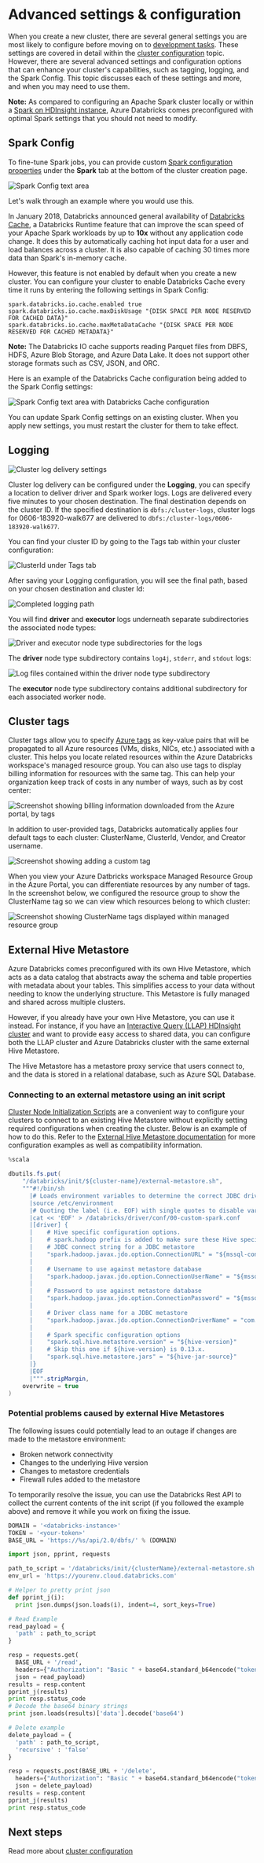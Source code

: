 # Advanced settings & configuration

When you create a new cluster, there are several general settings you are most likely to configure before moving on to [development tasks](../spark-apps/developing-spark-apps.md). These settings are covered in detail within the [cluster configuration](../configuration/clusters.md) topic. However, there are several advanced settings and configuration options that can enhance your cluster's capabilities, such as tagging, logging, and the Spark Config. This topic discusses each of these settings and more, and when you may need to use them.

**Note:** As compared to configuring an Apache Spark cluster locally or within a [Spark on HDInsight instance](../overview/compare-to-hdinsight-spark.md), Azure Databricks comes preconfigured with optimal Spark settings that you should not need to modify.

## Spark Config

To fine-tune Spark jobs, you can provide custom [Spark configuration properties](http://spark.apache.org/docs/latest/configuration.html) under the **Spark** tab at the bottom of the cluster creation page.

![Spark Config text area](media/spark-config-blank.png 'Spark Config')

Let's walk through an example where you would use this.

In January 2018, Databricks announced general availability of [Databricks Cache](https://docs.azuredatabricks.net/user-guide/databricks-io-cache.html#databricks-io-cache), a Databricks Runtime feature that can improve the scan speed of your Apache Spark workloads by up to **10x** without any application code change. It does this by automatically caching hot input data for a user and load balances across a cluster. It is also capable of caching 30 times more data than Spark's in-memory cache.

However, this feature is not enabled by default when you create a new cluster. You can configure your cluster to enable Databricks Cache every time it runs by entering the following settings in Spark Config:

```
spark.databricks.io.cache.enabled true
spark.databricks.io.cache.maxDiskUsage "{DISK SPACE PER NODE RESERVED FOR CACHED DATA}"
spark.databricks.io.cache.maxMetaDataCache "{DISK SPACE PER NODE RESERVED FOR CACHED METADATA}"
```

**Note:** The Databricks IO cache supports reading Parquet files from DBFS, HDFS, Azure Blob Storage, and Azure Data Lake. It does not support other storage formats such as CSV, JSON, and ORC.

Here is an example of the Databricks Cache configuration being added to the Spark Config settings:

![Spark Config text area with Databricks Cache configuration](media/spark-config-databricks-cache.png 'Spark Config')

You can update Spark Config settings on an existing cluster. When you apply new settings, you must restart the cluster for them to take effect.

## Logging

![Cluster log delivery settings](media/logging-configuration.png 'Logging')

Cluster log delivery can be configured under the **Logging**, you can specify a location to deliver driver and Spark worker logs. Logs are delivered every five minutes to your chosen destination. The final destination depends on the cluster ID. If the specified destination is `dbfs:/cluster-logs`, cluster logs for 0606-183920-walk677 are delivered to `dbfs:/cluster-logs/0606-183920-walk677`.

You can find your cluster ID by going to the Tags tab within your cluster configuration:

![ClusterId under Tags tab](media/cluster-id.png 'Tags')

After saving your Logging configuration, you will see the final path, based on your chosen destination and cluster Id:

![Completed logging path](media/logging-path.png 'Logging')

You will find **driver** and **executor** logs underneath separate subdirectories the associated node types:

![Driver and executor node type subdirectories for the logs](media/logging-subdirectories.png 'Logging')

The **driver** node type subdirectory contains `log4j`, `stderr`, and `stdout` logs:

![Log files contained within the driver node type subdirectory](media/logging-log-files.png 'Log files within driver node subdirectory')

The **executor** node type subdirectory contains additional subdirectory for each associated worker node.

## Cluster tags

Cluster tags allow you to specify [Azure tags](https://docs.microsoft.com/azure/azure-resource-manager/resource-group-using-tags) as key-value pairs that will be propagated to all Azure resources (VMs, disks, NICs, etc.) associated with a cluster. This helps you locate related resources within the Azure Databricks workspace's managed resource group. You can also use tags to display billing information for resources with the same tag. This can help your organization keep track of costs in any number of ways, such as by cost center:

![Screenshot showing billing information downloaded from the Azure portal, by tags](media/azure-billing-by-tags.png 'Azure billing by tags')

In addition to user-provided tags, Databricks automatically applies four default tags to each cluster: ClusterName, ClusterId, Vendor, and Creator username.

![Screenshot showing adding a custom tag](media/tags-adding-custom-tag.png 'Tags')

When you view your Azure Datbricks workspace Managed Resource Group in the Azure Portal, you can differentiate resources by any number of tags. In the screenshot below, we configured the resource group to show the ClusterName tag so we can view which resources belong to which cluster:

![Screenshot showing ClusterName tags displayed within managed resource group](media/tags-managed-resource-group.png 'ClusterName tags displayed in managed resource group')

## External Hive Metastore

Azure Databricks comes preconfigured with its own Hive Metastore, which acts as a data catalog that abstracts away the schema and table properties with metadata about your tables. This simplifies access to your data without needing to know the underlying structure. This Metastore is fully managed and shared across multiple clusters.

However, if you already have your own Hive Metastore, you can use it instead. For instance, if you have an [Interactive Query (LLAP) HDInsight cluster](https://docs.microsoft.com/azure/hdinsight/interactive-query/apache-interactive-query-get-started) and want to provide easy access to shared data, you can configure both the LLAP cluster and Azure Databricks cluster with the same external Hive Metastore.

The Hive Metastore has a metastore proxy service that users connect to, and the data is stored in a relational database, such as Azure SQL Database.

### Connecting to an external metastore using an init script

[Cluster Node Initialization Scripts](https://docs.azuredatabricks.net/user-guide/clusters/init-scripts.html#init-scripts) are a convenient way to configure your clusters to connect to an existing Hive Metastore without explicitly setting required configurations when creating the cluster. Below is an example of how to do this. Refer to the [External Hive Metastore documentation](https://docs.azuredatabricks.net/user-guide/advanced/external-hive-metastore.html#id1) for more configuration examples as well as compatibility information.

```java
%scala

dbutils.fs.put(
    "/databricks/init/${cluster-name}/external-metastore.sh",
    """#!/bin/sh
      |# Loads environment variables to determine the correct JDBC driver to use.
      |source /etc/environment
      |# Quoting the label (i.e. EOF) with single quotes to disable variable interpolation.
      |cat << 'EOF' > /databricks/driver/conf/00-custom-spark.conf
      |[driver] {
      |    # Hive specific configuration options.
      |    # spark.hadoop prefix is added to make sure these Hive specific options will propagate to the metastore client.
      |    # JDBC connect string for a JDBC metastore
      |    "spark.hadoop.javax.jdo.option.ConnectionURL" = "${mssql-connection-string}"
      |
      |    # Username to use against metastore database
      |    "spark.hadoop.javax.jdo.option.ConnectionUserName" = "${mssql-username}"
      |
      |    # Password to use against metastore database
      |    "spark.hadoop.javax.jdo.option.ConnectionPassword" = "${mssql-password}"
      |
      |    # Driver class name for a JDBC metastore
      |    "spark.hadoop.javax.jdo.option.ConnectionDriverName" = "com.microsoft.sqlserver.jdbc.SQLServerDriver"
      |
      |    # Spark specific configuration options
      |    "spark.sql.hive.metastore.version" = "${hive-version}"
      |    # Skip this one if ${hive-version} is 0.13.x.
      |    "spark.sql.hive.metastore.jars" = "${hive-jar-source}"
      |}
      |EOF
      |""".stripMargin,
    overwrite = true
)
```

### Potential problems caused by external Hive Metastores

The following issues could potentially lead to an outage if changes are made to the metastore environment:

- Broken network connectivity
- Changes to the underlying Hive version
- Changes to metastore credentials
- Firewall rules added to the metastore

To temporarily resolve the issue, you can use the Databricks Rest API to collect the current contents of the init script (if you followed the example above) and remove it while you work on fixing the issue.

```python
DOMAIN = '<databricks-instance>'
TOKEN = '<your-token>'
BASE_URL = 'https://%s/api/2.0/dbfs/' % (DOMAIN)

import json, pprint, requests

path_to_script = '/databricks/init/{clusterName}/external-metastore.sh'
env_url = 'https://yourenv.cloud.databricks.com'

# Helper to pretty print json
def pprint_j(i):
  print json.dumps(json.loads(i), indent=4, sort_keys=True)

# Read Example
read_payload = {
  'path' : path_to_script
}

resp = requests.get(
  BASE_URL + '/read',
  headers={"Authorization": "Basic " + base64.standard_b64encode("token:" + TOKEN)},
  json = read_payload)
results = resp.content
pprint_j(results)
print resp.status_code
# Decode the base64 binary strings
print json.loads(results)['data'].decode('base64')

# Delete example
delete_payload = {
  'path' : path_to_script,
  'recursive' : 'false'
}

resp = requests.post(BASE_URL + '/delete',
  headers={"Authorization": "Basic " + base64.standard_b64encode("token:" + TOKEN)},
  json = delete_payload)
results = resp.content
pprint_j(results)
print resp.status_code
```

## Next steps

Read more about [cluster configuration](../configuration/clusters.md)
